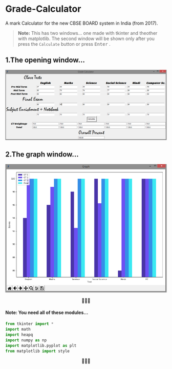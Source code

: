 # Grade-Calculator

A mark Calculator for the new CBSE BOARD system in India (from 2017).

> **Note:** This has two windows... one made with tkinter and theother with matplotlib. The second window will be shown only after you press the ```Calculate``` button or press <kbd>Enter</kbd> .


## 1.The opening window...
![](images/Screenshot2.png)


## 2.The graph window...
![](images/Screenshot1.png)

<div align="center">&#x1F4D7;&#x1F4D8;&#x1F4D9;</div>

#### Note: You need all of these modules...
```python
from tkinter import *
import math
import heapq
import numpy as np
import matplotlib.pyplot as plt
from matplotlib import style
```
<div align="center">&#x1F4D7;&#x1F4D8;&#x1F4D9;</div>
